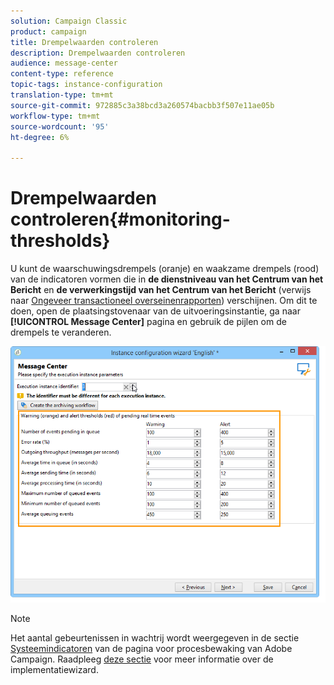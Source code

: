 ```yaml
---
solution: Campaign Classic
product: campaign
title: Drempelwaarden controleren
description: Drempelwaarden controleren
audience: message-center
content-type: reference
topic-tags: instance-configuration
translation-type: tm+mt
source-git-commit: 972885c3a38bcd3a260574bacbb3f507e11ae05b
workflow-type: tm+mt
source-wordcount: '95'
ht-degree: 6%

---
```



# Drempelwaarden controleren{#monitoring-thresholds}

U kunt de waarschuwingsdrempels (oranje) en waakzame drempels (rood) van de indicatoren vormen die in **de dienstniveau van het Centrum van het Bericht** en **de verwerkingstijd van het Centrum van het Bericht** (verwijs naar [Ongeveer transactioneel overseinenrapporten](../../message-center/using/about-transactional-messaging-reports.md)) verschijnen. Om dit te doen, open de plaatsingstovenaar van de uitvoeringsinstantie, ga naar **[!UICONTROL Message Center]** pagina en gebruik de pijlen om de drempels te veranderen.

![](assets/messagecenter_monitor_events_001.png)

>[!NOTE]
>
>Het aantal gebeurtenissen in wachtrij wordt weergegeven in de sectie [Systeemindicatoren](../../production/using/monitoring-processes.md#system-indicators) van de pagina voor procesbewaking van Adobe Campaign. Raadpleeg [deze sectie](../../installation/using/deploying-an-instance.md#deployment-wizard) voor meer informatie over de implementatiewizard.

